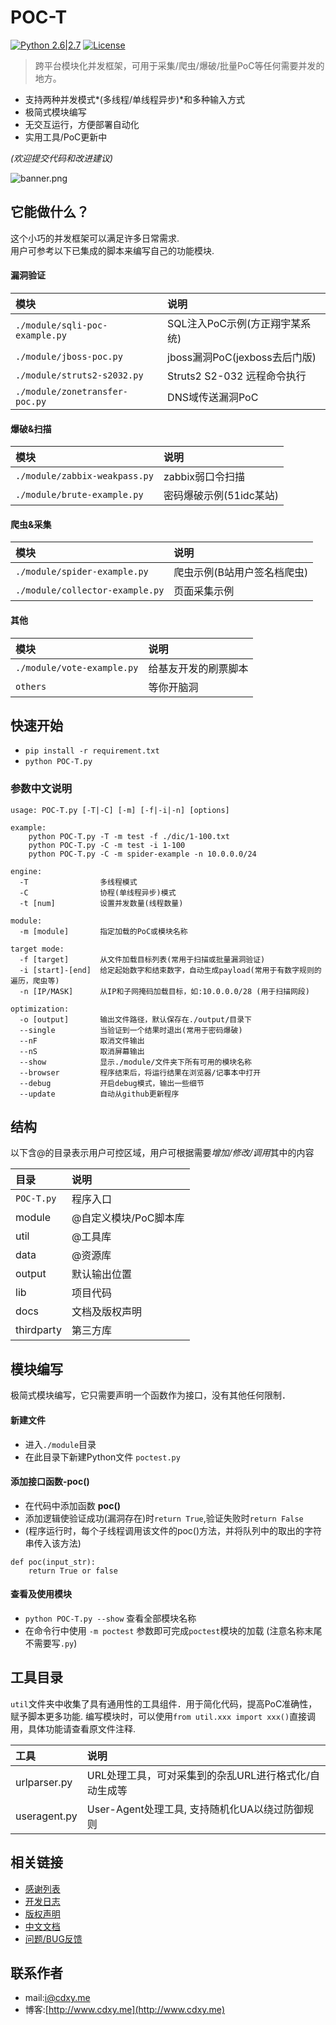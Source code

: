 # POC-T
[![Python 2.6|2.7](https://img.shields.io/badge/python-2.6|2.7-yellow.svg)](https://www.python.org/) [![License](https://img.shields.io/badge/license-GPLv2-red.svg)](https://raw.githubusercontent.com/Xyntax/POC-T/master/docs/LICENSE.txt)  

> 跨平台模块化并发框架，可用于采集/爬虫/爆破/批量PoC等任何需要并发的地方。

* 支持两种并发模式*(多线程/单线程异步)*和多种输入方式
* 极简式模块编写
* 无交互运行，方便部署自动化
* 实用工具/PoC更新中

*(欢迎提交代码和改进建议)*
  
![banner.png](https://github.com/Xyntax/POC-T/blob/master/docs/banner.png) 

## 它能做什么？  
这个小巧的并发框架可以满足许多日常需求.  
用户可参考以下已集成的脚本来编写自己的功能模块.    

#### 漏洞验证 
|模块|说明|
|:---|:---|
|`./module/sqli-poc-example.py`| SQL注入PoC示例(方正翔宇某系统)|  
|`./module/jboss-poc.py`       | jboss漏洞PoC(jexboss去后门版)|  
|`./module/struts2-s2032.py`   | Struts2 S2-032 远程命令执行|  
|`./module/zonetransfer-poc.py`| DNS域传送漏洞PoC|
  
#### 爆破&扫描 
|模块|说明|
|:---|:---|
|`./module/zabbix-weakpass.py`  |zabbix弱口令扫描|  
|`./module/brute-example.py`    |密码爆破示例(51idc某站)|
  
#### 爬虫&采集
|模块|说明|
|:---|:---|
|`./module/spider-example.py`   |爬虫示例(B站用户签名档爬虫)|  
|`./module/collector-example.py`|页面采集示例|  
  
#### 其他 
|模块|说明|
|:---|:---|
|`./module/vote-example.py`     |给基友开发的刷票脚本|  
|`others`|等你开脑洞|  
  


  
## 快速开始 
* `pip install -r requirement.txt` 
* `python POC-T.py`  

### 参数中文说明 
```
usage: POC-T.py [-T|-C] [-m] [-f|-i|-n] [options]
  
example:
    python POC-T.py -T -m test -f ./dic/1-100.txt
    python POC-T.py -C -m test -i 1-100
    python POC-T.py -C -m spider-example -n 10.0.0.0/24
  
engine:
  -T                多线程模式
  -C                协程(单线程异步)模式
  -t [num]          设置并发数量(线程数量)
  
module:
  -m [module]       指定加载的PoC或模块名称

target mode:
  -f [target]       从文件加载目标列表(常用于扫描或批量漏洞验证)
  -i [start]-[end]  给定起始数字和结束数字，自动生成payload(常用于有数字规则的遍历，爬虫等)
  -n [IP/MASK]      从IP和子网掩码加载目标，如:10.0.0.0/28 (用于扫描网段)

optimization:
  -o [output]       输出文件路径，默认保存在./output/目录下
  --single          当验证到一个结果时退出(常用于密码爆破)
  --nF              取消文件输出
  --nS              取消屏幕输出
  --show            显示./module/文件夹下所有可用的模块名称
  --browser         程序结束后，将运行结果在浏览器/记事本中打开
  --debug           开启debug模式，输出一些细节
  --update          自动从github更新程序
```  
  
  
## 结构  
以下含@的目录表示用户可控区域，用户可根据需要*增加/修改/调用*其中的内容

| 目录 | 说明 |
| :-----  |:-----|
| `POC-T.py` | 程序入口 |
| module   | @自定义模块/PoC脚本库 |
| util     | @工具库 |
| data     | @资源库 |
| output   | 默认输出位置 |
| lib      | 项目代码 |
| docs     | 文档及版权声明 |
| thirdparty | 第三方库 |

  
## 模块编写
极简式模块编写，它只需要声明一个函数作为接口，没有其他任何限制．

#### 新建文件
* 进入`./module`目录
* 在此目录下新建Python文件 `poctest.py`

#### 添加接口函数-poc()
* 在代码中添加函数 **poc()**
* 添加逻辑使验证成功(漏洞存在)时`return True`,验证失败时`return False`
* (程序运行时，每个子线程调用该文件的poc()方法，并将队列中的取出的字符串传入该方法)
```
def poc(input_str):
    return True or false
```  
#### 查看及使用模块
* `python POC-T.py --show` 查看全部模块名称
* 在命令行中使用 `-m poctest` 参数即可完成`poctest`模块的加载 (注意名称末尾不需要写`.py`)  
  
工具目录 
----
`util`文件夹中收集了具有通用性的工具组件．用于简化代码，提高PoC准确性，赋予脚本更多功能.
编写模块时，可以使用`from util.xxx import xxx()`直接调用，具体功能请查看原文件注释.  
  
|工具|说明|
|:---|:---|
|urlparser.py |URL处理工具，可对采集到的杂乱URL进行格式化/自动生成等|
|useragent.py |User-Agent处理工具, 支持随机化UA以绕过防御规则|

相关链接
----
* [感谢列表](./docs/THANKS.md)
* [开发日志](./docs/CHANGELOG.md)
* [版权声明](./docs/LICENSE.txt)
* [中文文档](./docs/USAGE.md)
* [问题/BUG反馈](https://github.com/Xyntax/POC-T/issues)

联系作者
----
* mail:i@cdxy.me  
* 博客:[http://www.cdxy.me](http://www.cdxy.me)  
  

